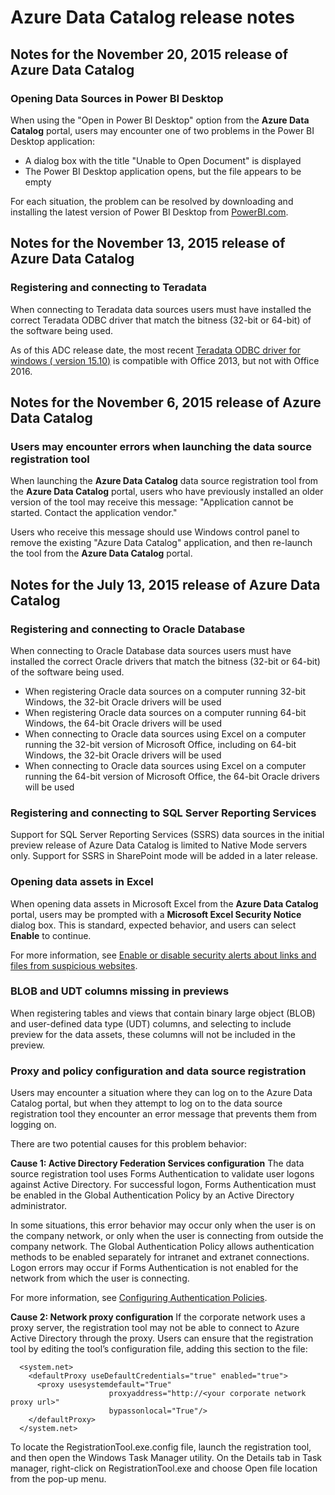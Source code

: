 <properties
   pageTitle="Azure Data Catalog release notes"
   description="Release notes for the 28 August 2015 public preview release of Azure Data Catalog."
   services="data-catalog"
   documentationCenter=""
   authors="steelanddata"
   manager="NA"
   editor=""
   tags=""/>
<tags
   ms.service="data-catalog"
   ms.devlang="NA"
   ms.topic="article"
   ms.tgt_pltfrm="NA"
   ms.workload="data-catalog"
   ms.date="11/20/2015"
   ms.author="maroche"/>

# Azure Data Catalog release notes

## Notes for the November 20, 2015 release of Azure Data Catalog

### Opening Data Sources in Power BI Desktop

When using the "Open in Power BI Desktop" option from the **Azure Data Catalog** portal, users may encounter one of two problems in the Power BI Desktop application:

- A dialog box with the title "Unable to Open Document" is displayed
- The Power BI Desktop application opens, but the file appears to be empty

For each situation, the problem can be resolved by downloading and installing the latest version of Power BI Desktop from [PowerBI.com](https://powerbi.com).

## Notes for the November 13, 2015 release of Azure Data Catalog

### Registering and connecting to Teradata

When connecting to Teradata data sources users must have installed the correct Teradata ODBC driver that match the bitness (32-bit or 64-bit) of the software being used.

As of this ADC release date, the most recent [Teradata ODBC driver for windows ( version 15.10)](http://downloads.teradata.com/download/connectivity/odbc-driver/windows) is compatible with Office 2013, but not with Office 2016.

## Notes for the November 6, 2015 release of Azure Data Catalog

### Users may encounter errors when launching the data source registration tool

When launching the **Azure Data Catalog** data source registration tool from the **Azure Data Catalog** portal, users who have previously installed an older version of the tool may receive this message: "Application cannot be started. Contact the application vendor."

Users who receive this message should use Windows control panel to remove the existing "Azure Data Catalog" application, and then re-launch the tool from the **Azure Data Catalog** portal.

## Notes for the July 13, 2015 release of Azure Data Catalog

### Registering and connecting to Oracle Database

When connecting to Oracle Database data sources users must have installed the correct Oracle drivers that match the bitness (32-bit or 64-bit) of the software being used.

-   When registering Oracle data sources on a computer running 32-bit Windows, the 32-bit Oracle drivers will be used
-   When registering Oracle data sources on a computer running 64-bit Windows, the 64-bit Oracle drivers will be used
-   When connecting to Oracle data sources using Excel on a computer running the 32-bit version of Microsoft Office, including on 64-bit Windows, the 32-bit Oracle drivers will be used
-   When connecting to Oracle data sources using Excel on a computer running the 64-bit version of Microsoft Office, the 64-bit Oracle drivers will be used

### Registering and connecting to SQL Server Reporting Services

Support for SQL Server Reporting Services (SSRS) data sources in the initial preview release of Azure Data Catalog is limited to Native Mode servers only. Support for SSRS in SharePoint mode will be added in a later release.

### Opening data assets in Excel

When opening data assets in Microsoft Excel from the **Azure Data Catalog** portal, users may be prompted with a **Microsoft Excel Security Notice** dialog box. This is standard, expected behavior, and users can select **Enable** to continue.

For more information, see [Enable or disable security alerts about links and files from suspicious websites](https://support.office.com/en-us/article/Enable-or-disable-security-alerts-about-links-and-files-from-suspicious-websites-A1AC6AE9-5C4A-4EB3-B3F8-143336039BBE).

### BLOB and UDT columns missing in previews

When registering tables and views that contain binary large object (BLOB) and user-defined data type (UDT) columns, and selecting to include preview for the data assets, these columns will not be included in the preview.

### Proxy and policy configuration and data source registration

Users may encounter a situation where they can log on to the Azure Data Catalog portal, but when they attempt to log on to the data source registration tool they encounter an error message that prevents them from logging on.

There are two potential causes for this problem behavior:

**Cause 1: Active Directory Federation Services configuration**
The data source registration tool uses Forms Authentication to validate user logons against Active Directory. For successful logon, Forms Authentication must be enabled in the Global Authentication Policy by an Active Directory administrator.

In some situations, this error behavior may occur only when the user is on the company network, or only when the user is connecting from outside the company network. The Global Authentication Policy allows authentication methods to be enabled separately for intranet and extranet connections. Logon errors may occur if Forms Authentication is not enabled for the network from which the user is connecting.

For more information, see [Configuring Authentication Policies](https://technet.microsoft.com/en-us/library/dn486781.aspx).

**Cause 2: Network proxy configuration**
If the corporate network uses a proxy server, the registration tool may not be able to connect to Azure Active Directory through the proxy. Users can ensure that the registration tool by editing the tool’s configuration file, adding this section to the file:


      <system.net>
        <defaultProxy useDefaultCredentials="true" enabled="true">
          <proxy usesystemdefault="True"
                          proxyaddress="http://<your corporate network proxy url>"
                          bypassonlocal="True"/>
        </defaultProxy>
      </system.net>


To locate the RegistrationTool.exe.config file, launch the registration tool, and then open the Windows Task Manager utility. On the Details tab in Task manager, right-click on RegistrationTool.exe and choose Open file location from the pop-up menu.

